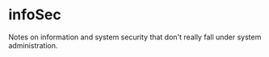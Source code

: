 # infoSec
Notes on information and system security that don't really fall under system administration.
